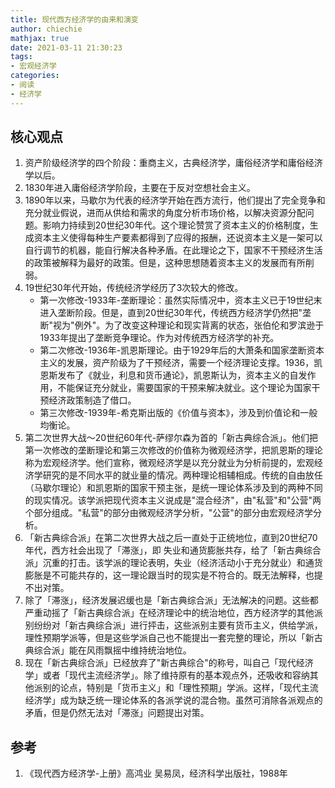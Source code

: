 ```yaml
---
title: 现代西方经济学的由来和演变
author: chiechie
mathjax: true
date: 2021-03-11 21:30:23
tags:
- 宏观经济学
categories: 
- 阅读
- 经济学
---
```


## 核心观点

1. 资产阶级经济学的四个阶段：重商主义，古典经济学，庸俗经济学和庸俗经济学以后。
2. 1830年进入庸俗经济学阶段，主要在于反对空想社会主义。
3. 1890年以来，马歇尔为代表的经济学开始在西方流行，他们提出了完全竞争和充分就业假说，进而从供给和需求的角度分析市场价格，以解决资源分配问题。影响力持续到20世纪30年代。这个理论赞赏了资本主义的价格制度，生成资本主义使得每种生产要素都得到了应得的报酬，还说资本主义是一架可以自行调节的机器，能自行解决各种矛盾。在此理论之下，国家不干预经济生活的政策被解释为最好的政策。但是，这种思想随着资本主义的发展而有所削弱。
4. 19世纪30年代开始，传统经济学经历了3次较大的修改。
	- 第一次修改-1933年-垄断理论：虽然实际情况中，资本主义已于19世纪末进入垄断阶段。但是，直到20世纪30年代，传统西方经济学仍然把"垄断"视为"例外"。为了改变这种理论和现实背离的状态，张伯伦和罗滨逊于1933年提出了垄断竞争理论。作为对传统西方经济学的补充。
	- 第二次修改-1936年-凯恩斯理论。由于1929年后的大萧条和国家垄断资本主义的发展，资产阶级为了干预经济，需要一个经济理论支撑。1936，凯恩斯发布了《就业，利息和货币通论》，凯恩斯认为，资本主义的自发作用，不能保证充分就业，需要国家的干预来解决就业。这个理论为国家干预经济政策制造了借口。
	- 第三次修改-1939年-希克斯出版的《价值与资本》，涉及到价值论和一般均衡论。
5. 第二次世界大战～20世纪60年代-萨缪尔森为首的「新古典综合派」。他们把第一次修改的垄断理论和第三次修改的价值称为微观经济学，把凯恩斯的理论称为宏观经济学。他们宣称，微观经济学是以充分就业为分析前提的，宏观经济学研究的是不同水平的就业量的情况。两种理论相辅相成。传统的自由放任（马歇尔理论）和凯恩斯的国家干预主张，是统一理论体系涉及到的两种不同的现实情况。该学派把现代资本主义说成是"混合经济"，由"私营"和"公营"两个部分组成。"私营"的部分由微观经济学分析，"公营"的部分由宏观经济学分析。
6. 「新古典综合派」在第二次世界大战之后一直处于正统地位，直到20世纪70年代，西方社会出现了「滞涨」，即 失业和通货膨胀共存，给了「新古典综合派」沉重的打击。该学派的理论表明，失业（经济活动小于充分就业）和通货膨胀是不可能共存的，这一理论跟当时的现实是不符合的。既无法解释，也提不出对策。
7. 除了「滞涨」，经济发展迟缓也是「新古典综合派」无法解决的问题。这些都严重动摇了「新古典综合派」在经济理论中的统治地位，西方经济学的其他派别纷纷对「新古典综合派」进行抨击，这些派别主要有货币主义，供给学派，理性预期学派等，但是这些学派自己也不能提出一套完整的理论，所以「新古典综合派」能在风雨飘摇中维持统治地位。
8. 现在「新古典综合派」已经放弃了"新古典综合"的称号，叫自己「现代经济学」或者「现代主流经济学」。除了维持原有的基本观点外，还吸收和容纳其他派别的论点，特别是「货币主义」和「理性预期」学派。这样，「现代主流经济学」成为缺乏统一理论体系的各派学说的混合物。虽然可消除各派观点的矛盾，但是仍然无法对「滞涨」问题提出对策。
   

## 参考

1. 《现代西方经济学-上册》高鸿业 吴易凤，经济科学出版社，1988年